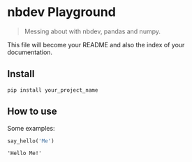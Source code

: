 
<!--

#################################################
### THIS FILE WAS AUTOGENERATED! DO NOT EDIT! ###
#################################################
# file to edit: index.ipynb
# command to build the docs after a change: nbdev_build_docs

-->

# nbdev Playground

> Messing about with nbdev, pandas and numpy.


This file will become your README and also the index of your documentation.

## Install

`pip install your_project_name`

## How to use

Some examples:
<div class="codecell" markdown="1">
<div class="input_area" markdown="1">

```python
say_hello('Me')
```

</div>
<div class="output_area" markdown="1">




    'Hello Me!'



</div>

</div>
